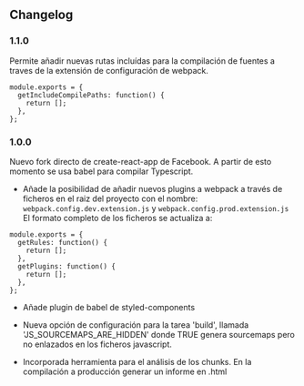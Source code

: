 ## Changelog

### 1.1.0

Permite añadir nuevas rutas incluídas para la compilación de fuentes a traves de la extensión de configuración de webpack.

```
module.exports = {
  getIncludeCompilePaths: function() {
    return [];
  },
};
```

### 1.0.0

Nuevo fork directo de create-react-app de Facebook. A partir de esto momento se usa babel para compilar Typescript.

- Añade la posibilidad de añadir nuevos plugins a webpack a través de ficheros en el raiz del proyecto con el nombre: `webpack.config.dev.extension.js` y `webpack.config.prod.extension.js`
  El formato completo de los ficheros se actualiza a:

```
module.exports = {
  getRules: function() {
    return [];
  },
  getPlugins: function() {
    return [];
  },
};
```

- Añade plugin de babel de styled-components

- Nueva opción de configuración para la tarea 'build', llamada 'JS_SOURCEMAPS_ARE_HIDDEN' donde TRUE genera sourcemaps pero no enlazados en los ficheros javascript.

- Incorporada herramienta para el análisis de los chunks. En la compilación a producción generar un informe en .html
